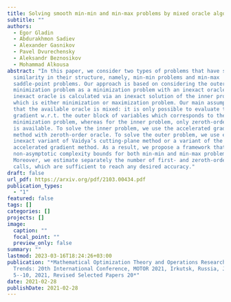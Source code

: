 ```yaml
---
title: Solving smooth min-min and min-max problems by mixed oracle algorithms
subtitle: ""
authors:
  - Egor Gladin
  - Abdurakhmon Sadiev
  - Alexander Gasnikov
  - Pavel Dvurechensky
  - Aleksandr Beznosikov
  - Mohammad Alkousa
abstract: "In this paper, we consider two types of problems that have some
  similarity in their structure, namely, min-min problems and min-max
  saddle-point problems. Our approach is based on considering the outer
  minimization problem as a minimization problem with an inexact oracle. This
  inexact oracle is calculated via an inexact solution of the inner problem,
  which is either minimization or maximization problem. Our main assumption is
  that the available oracle is mixed: it is only possible to evaluate the
  gradient w.r.t. the outer block of variables which corresponds to the outer
  minimization problem, whereas for the inner problem, only zeroth-order oracle
  is available. To solve the inner problem, we use the accelerated gradient-free
  method with zeroth-order oracle. To solve the outer problem, we use either an
  inexact variant of Vaidya’s cutting-plane method or a variant of the
  accelerated gradient method. As a result, we propose a framework that leads to
  non-asymptotic complexity bounds for both min-min and min-max problems.
  Moreover, we estimate separately the number of first- and zeroth-order oracle
  calls, which are sufficient to reach any desired accuracy."
draft: false
url_pdf: https://arxiv.org/pdf/2103.00434.pdf
publication_types:
  - "1"
featured: false
tags: []
categories: []
projects: []
image:
  caption: ""
  focal_point: ""
  preview_only: false
summary: ""
lastmod: 2023-03-16T18:24:26+03:00
publication: "*Mathematical Optimization Theory and Operations Research: Recent
  Trends: 20th International Conference, MOTOR 2021, Irkutsk, Russia, July
  5--10, 2021, Revised Selected Papers 20*"
date: 2021-02-28
publishDate: 2021-02-28
---
```

